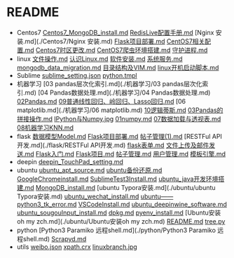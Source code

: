 # README
- Centos7
    [Centos7_MongoDB_install.md](./Centos7/Centos7_MongoDB_install.md)
    [RedisLive配置手册.md](./Centos7/RedisLive配置手册.md)
    [Nginx 安装.md](./Centos7/Nginx 安装.md)
    [Flask项目部署.md](./Centos7/Flask项目部署.md)
    [CentOS7相关配置.md](./Centos7/CentOS7相关配置.md)
    [Centos7时区更改.md](./Centos7/Centos7时区更改.md)
    [CentOS7爬虫环境搭建.md](./Centos7/CentOS7爬虫环境搭建.md)
    [守护进程.md](./Centos7/守护进程.md)
- linux
    [文件操作.md](./linux/文件操作.md)
    [认识Linux.md](./linux/认识Linux.md)
    [软件安装.md](./linux/软件安装.md)
    [系统服务.md](./linux/系统服务.md)
    [mongodb_data_migration.md](./linux/mongodb_data_migration.md)
    [目录结构及VIM.md](./linux/目录结构及VIM.md)
    [linux开机启动脚本.md](./linux/linux开机启动脚本.md)
- Sublime
    [sublime_setting.json](./Sublime/sublime_setting.json)
    [python.tmpl](./Sublime/python.tmpl)
- 机器学习
    [03 pandas层次化索引.md](./机器学习/03 pandas层次化索引.md)
    [04 Pandas数据处理.md](./机器学习/04 Pandas数据处理.md)
    [02Pandas.md](./机器学习/02Pandas.md)
    [09普通线性回归、岭回归、Lasso回归.md](./机器学习/09普通线性回归、岭回归、Lasso回归.md)
    [06 matplotlib.md](./机器学习/06 matplotlib.md)
    [10逻辑蒂斯.md](./机器学习/10逻辑蒂斯.md)
    [03Pandas的拼接操作.md](./机器学习/03Pandas的拼接操作.md)
    [IPython与Numpy.jpg](./机器学习/IPython与Numpy.jpg)
    [01numpy.md](./机器学习/01numpy.md)
    [07数据加载与透视表.md](./机器学习/07数据加载与透视表.md)
    [08机器学习KNN.md](./机器学习/08机器学习KNN.md)
- flask
    [数据模型Model.md](./flask/数据模型Model.md)
    [Flask项目部署.md](./flask/Flask项目部署.md)
    [帖子管理(1).md](./flask/帖子管理(1).md)
    [RESTFul API开发.md](./flask/RESTFul API开发.md)
    [flask表单.md](./flask/flask表单.md)
    [文件上传及邮件发送.md](./flask/文件上传及邮件发送.md)
    [Flask入门.md](./flask/Flask入门.md)
    [Flask项目.md](./flask/Flask项目.md)
    [帖子管理.md](./flask/帖子管理.md)
    [用户管理.md](./flask/用户管理.md)
    [模板引擎.md](./flask/模板引擎.md)
- deepin
    [deepin_TouchPad_setting.md](./deepin/deepin_TouchPad_setting.md)
- ubuntu
    [ubuntu_apt_source.md](./ubuntu/ubuntu_apt_source.md)
    [ubuntu备份还原.md](./ubuntu/ubuntu备份还原.md)
    [GoogleChromeinstall.md](./ubuntu/GoogleChromeinstall.md)
    [SublimeTest3Install.md](./ubuntu/SublimeTest3Install.md)
    [ubuntu_java开发环境搭建.md](./ubuntu/ubuntu_java开发环境搭建.md)
    [MongoDB_install.md](./ubuntu/MongoDB_install.md)
    [ubuntu Typora安装.md](./ubuntu/ubuntu Typora安装.md)
    [ubuntu_wechat_install.md](./ubuntu/ubuntu_wechat_install.md)
    [ubuntu——python3_tk_error.md](./ubuntu/ubuntu——python3_tk_error.md)
    [VSCodeInstall.md](./ubuntu/VSCodeInstall.md)
    [ubuntu_deepinwine_software.md](./ubuntu/ubuntu_deepinwine_software.md)
    [ubuntu_sougouInput_install.md](./ubuntu/ubuntu_sougouInput_install.md)
    [dpkg.md](./ubuntu/dpkg.md)
    [pyenv_install.md](./ubuntu/pyenv_install.md)
    [Ubuntu安装oh my zch.md](./ubuntu/Ubuntu安装oh my zch.md)
    [README.md](./README.md)
    [tree.py](./tree.py)
- python
    [Python3 Paramiko 远程shell.md](./python/Python3 Paramiko 远程shell.md)
    [Scrapyd.md](./python/Scrapyd.md)
- utils
    [weibo.json](./utils/weibo.json)
    [xpath.crx](./utils/xpath.crx)
    [linuxbranch.jpg](./utils/linuxbranch.jpg)
